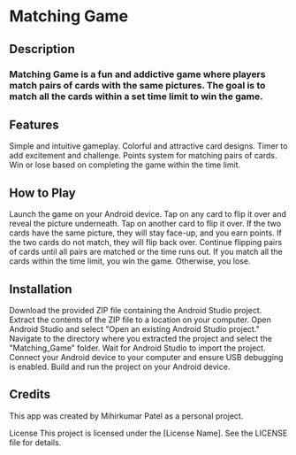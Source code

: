 # Matching Game

## Description

### Matching Game is a fun and addictive game where players match pairs of cards with the same pictures. The goal is to match all the cards within a set time limit to win the game.

## Features

Simple and intuitive gameplay.
Colorful and attractive card designs.
Timer to add excitement and challenge.
Points system for matching pairs of cards.
Win or lose based on completing the game within the time limit.


## How to Play

Launch the game on your Android device.
Tap on any card to flip it over and reveal the picture underneath.
Tap on another card to flip it over.
If the two cards have the same picture, they will stay face-up, and you earn points.
If the two cards do not match, they will flip back over.
Continue flipping pairs of cards until all pairs are matched or the time runs out.
If you match all the cards within the time limit, you win the game. Otherwise, you lose.


## Installation

Download the provided ZIP file containing the Android Studio project.
Extract the contents of the ZIP file to a location on your computer.
Open Android Studio and select "Open an existing Android Studio project."
Navigate to the directory where you extracted the project and select the "Matching_Game" folder.
Wait for Android Studio to import the project.
Connect your Android device to your computer and ensure USB debugging is enabled.
Build and run the project on your Android device.


## Credits
This app was created by Mihirkumar Patel as a personal project.

License
This project is licensed under the [License Name]. See the LICENSE file for details.


